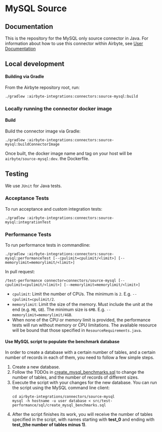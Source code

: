 # MySQL Source

## Documentation

This is the repository for the MySQL only source connector in Java. For information about how to use
this connector within Airbyte, see
[User Documentation](https://docs.airbyte.io/integrations/sources/mysql)

## Local development

#### Building via Gradle

From the Airbyte repository root, run:

```
./gradlew :airbyte-integrations:connectors:source-mysql:build
```

### Locally running the connector docker image

#### Build

Build the connector image via Gradle:

```
./gradlew :airbyte-integrations:connectors:source-mysql:buildConnectorImage
```

Once built, the docker image name and tag on your host will be `airbyte/source-mysql:dev`. the
Dockerfile.

## Testing

We use `JUnit` for Java tests.

### Acceptance Tests

To run acceptance and custom integration tests:

```
./gradlew :airbyte-integrations:connectors:source-mysql:integrationTest
```

### Performance Tests

To run performance tests in commandline:

```shell
./gradlew :airbyte-integrations:connectors:source-mysql:performanceTest [--cpulimit=cpulimit/<limit>] [--memorylimit=memorylimit/<limit>]
```

In pull request:

```shell
/test-performance connector=connectors/source-mysql [--cpulimit=cpulimit/<limit>] [--memorylimit=memorylimit/<limit>]
```

- `cpulimit`: Limit the number of CPUs. The minimum is `2`. E.g. `--cpulimit=cpulimit/2`.
- `memorylimit`: Limit the size of the memory. Must include the unit at the end (e.g. `MB`, `GB`).
  The minimum size is `6MB`. E.g. `--memorylimit=memorylimit/4GB`.
- When none of the CPU or memory limit is provided, the performance tests will run without memory or
  CPU limitations. The available resource will be bound that those specified in
  `ResourceRequirements.java`.

#### Use MySQL script to populate the benchmark database

In order to create a database with a certain number of tables, and a certain number of records in
each of them, you need to follow a few simple steps.

1. Create a new database.
2. Follow the TODOs in
   [create_mysql_benchmarks.sql](src/test-performance/sql/create_mysql_benchmarks.sql) to change the
   number of tables, and the number of records of different sizes.
3. Execute the script with your changes for the new database. You can run the script using the MySQL
   command line client:
   ```shell
   cd airbyte-integrations/connectors/source-mysql
   mysql -h hostname -u user database < src/test-performance/sql/create_mysql_benchmarks.sql
   ```
4. After the script finishes its work, you will receive the number of tables specified in the
   script, with names starting with **test_0** and ending with **test\_(the number of tables
   minus 1)**.
